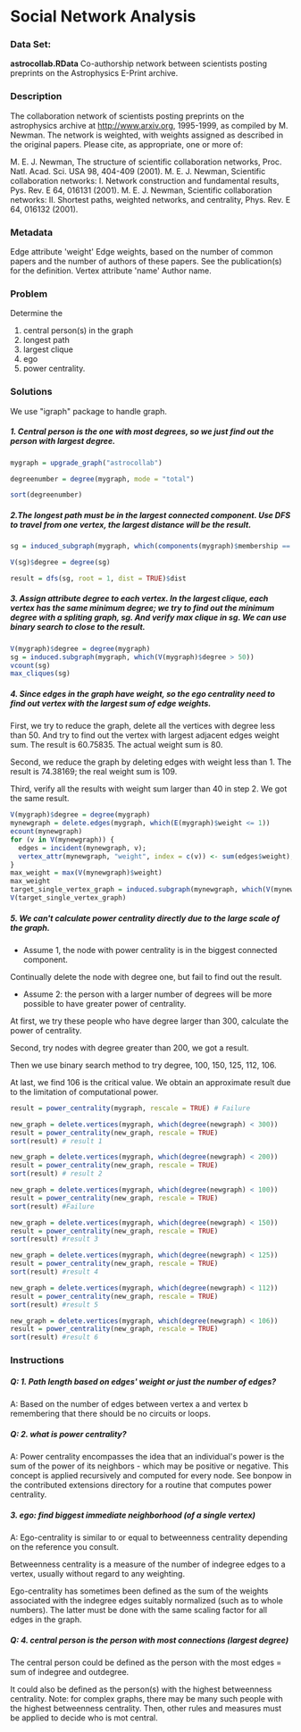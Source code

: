 # Social Network Analysis
### Data Set:
**astrocollab.RData**Co-authorship network between scientists posting preprints on the Astrophysics E-Print archive.### DescriptionThe collaboration network of scientists posting preprints on the astrophysics archive at http://www.arxiv.org, 1995-1999, as compiled by M. Newman. The network is weighted, with weights assigned as described in the original papers. Please cite, as appropriate, one or more of:M. E. J. Newman, The structure of scientific collaboration networks, Proc. Natl. Acad. Sci. USA 98, 404-409 (2001).M. E. J. Newman, Scientific collaboration networks: I. Network construction and fundamental results, Pys. Rev. E 64, 016131 (2001).M. E. J. Newman, Scientific collaboration networks: II. Shortest paths, weighted networks, and centrality, Phys. Rev. E 64, 016132 (2001).### MetadataEdge attribute 'weight'Edge weights, based on the number of common papers and the number of authors of these papers. See the publication(s) for the definition. Vertex attribute 'name'Author name. 

### Problem
Determine the 

1. central person(s) in the graph
2. longest path
3. largest clique
4. ego
5. power centrality. 

### Solutions
We use "igraph" package to handle graph.
##### 1. Central person is the one with most degrees, so we just find out the person with largest degree.
```r
mygraph = upgrade_graph("astrocollab")

degreenumber = degree(mygraph, mode = "total")

sort(degreenumber)
```

##### 2.The longest path must be in the largest connected component. Use DFS to travel from one vertex, the largest distance will be the result.
```r
sg = induced_subgraph(mygraph, which(components(mygraph)$membership == 1))

V(sg)$degree = degree(sg)

result = dfs(sg, root = 1, dist = TRUE)$dist
```

##### 3. Assign attribute degree to each vertex. In the largest clique, each vertex has the same minimum degree; we try to find out the minimum degree with a spliting graph, sg. And verify max clique in sg. We can use binary search to close to the result.

```r
V(mygraph)$degree = degree(mygraph)
sg = induced.subgraph(mygraph, which(V(mygraph)$degree > 50))
vcount(sg)
max_cliques(sg)
```

##### 4. Since edges in the graph have weight, so the ego centrality need to find out vertex with the largest sum of edge weights.

First, we try to reduce the graph, delete all the vertices with degree less than 50. And try to find out the vertex with largest adjacent edges weight sum.
The result is 60.75835. The actual weight sum is 80.

Second, we reduce the graph by deleting edges with weight less than 1. The result is 74.38169; the real weight sum is 109.

Third, verify all the results with weight sum larger than 40 in step 2. We got the same result.

```r
V(mygraph)$degree = degree(mygraph)
mynewgraph = delete.edges(mygraph, which(E(mygraph)$weight <= 1))
ecount(mynewgraph)
for (v in V(mynewgraph)) {
  edges = incident(mynewgraph, v);
  vertex_attr(mynewgraph, "weight", index = c(v)) <- sum(edges$weight);
}
max_weight = max(V(mynewgraph)$weight)
max_weight
target_single_vertex_graph = induced.subgraph(mynewgraph, which(V(mynewgraph)$weight == max_weight))
V(target_single_vertex_graph)
```

##### 5. We can't calculate power centrality directly due to the large scale of the graph.

- Assume 1, the node with power centrality is in the biggest connected component.

Continually delete the node with degree one, but fail to find out the result.

- Assume 2: the person with a larger number of degrees will be more possible to have greater power of centrality.

At first, we try these people who have degree larger than 300, calculate the power of centrality.

Second, try nodes with degree greater than 200, we got a result.

Then we use binary search method to try degree, 100, 150, 125, 112, 106.

At last, we find 106 is the critical value. We obtain an approximate result due to the limitation of computational power.

```r
result = power_centrality(mygraph, rescale = TRUE) # Failure

new_graph = delete.vertices(mygraph, which(degree(newgraph) < 300))
result = power_centrality(new_graph, rescale = TRUE)
sort(result) # result 1

new_graph = delete.vertices(mygraph, which(degree(newgraph) < 200))
result = power_centrality(new_graph, rescale = TRUE)
sort(result) # result 2

new_graph = delete.vertices(mygraph, which(degree(newgraph) < 100))
result = power_centrality(new_graph, rescale = TRUE)
sort(result) #Failure

new_graph = delete.vertices(mygraph, which(degree(newgraph) < 150))
result = power_centrality(new_graph, rescale = TRUE)
sort(result) #result 3

new_graph = delete.vertices(mygraph, which(degree(newgraph) < 125))
result = power_centrality(new_graph, rescale = TRUE)
sort(result) #result 4

new_graph = delete.vertices(mygraph, which(degree(newgraph) < 112))
result = power_centrality(new_graph, rescale = TRUE)
sort(result) #result 5

new_graph = delete.vertices(mygraph, which(degree(newgraph) < 106))
result = power_centrality(new_graph, rescale = TRUE)
sort(result) #result 6 

```

### Instructions
##### Q: 1. Path length based on edges' weight or just the number of edges?

A: Based on the number of edges between vertex a and vertex b remembering that there should be no circuits or loops.

##### Q: 2. what is power centrality?

A: Power centrality encompasses the idea that an individual's power is the sum of the power of its neighbors - which may be positive or negative. This concept is applied recursively and computed for every node.
See bonpow in the contributed extensions directory for a routine that computes power centrality.

##### 3. ego: find biggest immediate neighborhood (of a single vertex)

A: Ego-centrality is similar to or equal to betweenness centrality depending on the reference you consult.

Betweenness centrality is a measure of the number of indegree edges to a vertex, usually without regard to any weighting.

Ego-centrality has sometimes been defined as the sum of the weights associated with the indegree edges suitably normalized (such as to whole numbers). The latter must be done with the same scaling factor for all edges in the graph.

##### Q: 4. central person is the person with most connections (largest degree)

The central person could be defined as the person with the most edges = sum of indegree and outdegree.

It could also be defined as the person(s) with the highest betweenness centrality.
Note: for complex graphs, there may be many such people with the highest betweenness centrality. Then, other rules and measures must be applied to decide who is mot central.








